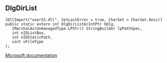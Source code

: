 ## DlgDirList

```
[DllImport("user32.dll", SetLastError = true, CharSet = CharSet.Ansi)]
public static extern int DlgDirListA(IntPtr hDlg,
   [MarshalAs(UnmanagedType.LPStr)] StringBuilder lpPathSpec,
   int nIDListBox,
   int nIDStaticPath,
   uint uFileType
);
```

[Microsoft documentation](https://docs.microsoft.com/en-us/windows/win32/api/winuser/nf-winuser-dlgdirlista)
